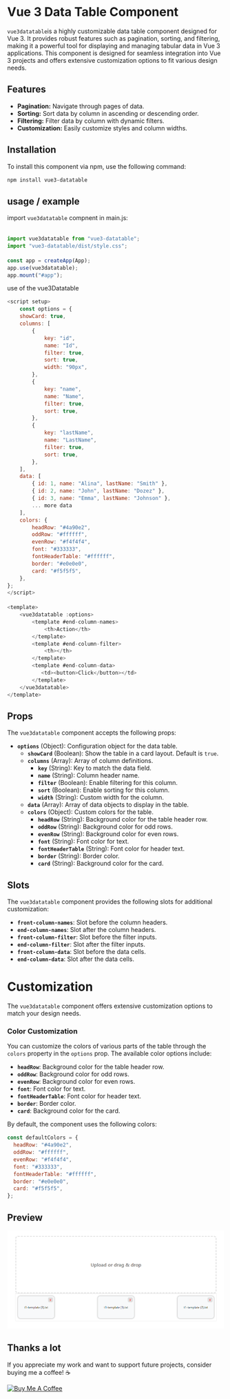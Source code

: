# Vue 3 Data Table Component

`vue3datatable`is a highly customizable data table component designed for Vue 3. It provides robust features such as pagination, sorting, and filtering, making it a powerful tool for displaying and managing tabular data in Vue 3 applications. This component is designed for seamless integration into Vue 3 projects and offers extensive customization options to fit various design needs.

## Features

- **Pagination:** Navigate through pages of data.
- **Sorting:** Sort data by column in ascending or descending order.
- **Filtering:** Filter data by column with dynamic filters.
- **Customization:** Easily customize styles and column widths.

## Installation

To install this component via npm, use the following command:

```bash
npm install vue3-datatable
```
## usage / example

import `vue3datatable` compnent in main.js:

```javascript

import vue3datatable from "vue3-datatable";
import "vue3-datatable/dist/style.css";

const app = createApp(App);
app.use(vue3datatable);
app.mount("#app");
```

use of the vue3Datatable

```javascript
<script setup>
    const options = {
    showCard: true,
    columns: [
        {
            key: "id",
            name: "Id",
            filter: true,
            sort: true,
            width: "90px",
        },
        {
            key: "name",
            name: "Name",
            filter: true,
            sort: true,
        },
        {
            key: "lastName",
            name: "LastName",
            filter: true,
            sort: true,
        },
    ],
    data: [
        { id: 1, name: "Alina", lastName: "Smith" },
        { id: 2, name: "John", lastName: "Dozez" },
        { id: 3, name: "Emma", lastName: "Johnson" },
        ... more data
    ],
    colors: {
        headRow: "#4a90e2",
        oddRow: "#ffffff",
        evenRow: "#f4f4f4",
        font: "#333333",
        fontHeaderTable: "#ffffff",
        border: "#e0e0e0",
        card: "#f5f5f5",
    },
};
</script>

<template>
    <vue3datatable :options>
        <template #end-column-names>
            <th>Action</th>
        </template>
        <template #end-column-filter>
            <th></th>
        </template>
        <template #end-column-data>
           <td><button>Click</button></td>
        </template>
    </vue3datatable>
</template>

``` 

## Props

The `vue3datatable` component accepts the following props:

- **`options`** (Object): Configuration object for the data table.
    - **`showCard`** (Boolean): Show the table in a card layout. Default is `true`.
    - **`columns`** (Array): Array of column definitions.
        - **`key`** (String): Key to match the data field.
        - **`name`** (String): Column header name.
        - **`filter`** (Boolean): Enable filtering for this column.
        - **`sort`** (Boolean): Enable sorting for this column.
        - **`width`** (String): Custom width for the column.
    - **`data`** (Array): Array of data objects to display in the table.
    - **`colors`** (Object): Custom colors for the table.
        - **`headRow`** (String): Background color for the table header row.
        - **`oddRow`** (String): Background color for odd rows.
        - **`evenRow`** (String): Background color for even rows.
        - **`font`** (String): Font color for text.
        - **`fontHeaderTable`** (String): Font color for header text.
        - **`border`** (String): Border color.
        - **`card`** (String): Background color for the card.

## Slots

The `vue3datatable` component provides the following slots for additional customization:

- **`front-column-names`**: Slot before the column headers.
- **`end-column-names`**: Slot after the column headers.
- **`front-column-filter`**: Slot before the filter inputs.
- **`end-column-filter`**: Slot after the filter inputs.
- **`front-column-data`**: Slot before the data cells.
- **`end-column-data`**: Slot after the data cells.


# Customization

The `vue3datatable` component offers extensive customization options to match your design needs.

### Color Customization

You can customize the colors of various parts of the table through the `colors` property in the `options` prop. The available color options include:

- **`headRow`**: Background color for the table header row.
- **`oddRow`**: Background color for odd rows.
- **`evenRow`**: Background color for even rows.
- **`font`**: Font color for text.
- **`fontHeaderTable`**: Font color for header text.
- **`border`**: Border color.
- **`card`**: Background color for the card.

By default, the component uses the following colors:

```javascript
const defaultColors = {
  headRow: "#4a90e2",
  oddRow: "#ffffff",
  evenRow: "#f4f4f4",
  font: "#333333",
  fontHeaderTable: "#ffffff",
  border: "#e0e0e0",
  card: "#f5f5f5",
};
```

## Preview

![App Screenshot](https://raw.githubusercontent.com/ylberz/vue-uploader/main/images/sc1.png)



## Thanks a lot

If you appreciate my work and want to support future projects, consider buying me a coffee! ☕️

<a href="https://buymeacoffee.com/ylberzeqiri" target="_blank">
<img src="https://cdn.buymeacoffee.com/buttons/default-orange.png" alt="Buy Me A Coffee" height="41" width="174">
</a>